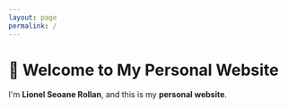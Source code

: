 ```yaml
---
layout: page
permalink: /
---
```


# 👋 Welcome to My Personal Website

I'm **Lionel Seoane Rollan**, and this is my **personal website**.
